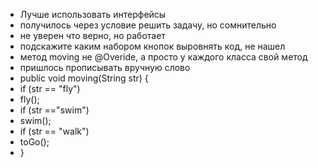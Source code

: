 * Лучше использовать интерфейсы
* получилось через условие решить задачу, но сомнительно
* не уверен что верно, но работает
* подскажите каким набором кнопок выровнять код, не нашел
* метод moving не @Overide, а просто у каждого класса свой метод
* пришлось прописывать вручную слово
*  public void moving(String str) {
* 
   if (str == "fly")
* 
   fly();
* 
   if (str =="swim")
* 
   swim();
* 
   if (str == "walk")
* 
   toGo();
* 
   }